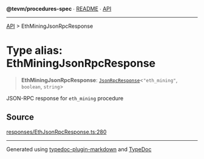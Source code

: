**@tevm/procedures-spec** ∙ [README](../README.md) ∙ [API](../API.md)

***

[API](../API.md) > EthMiningJsonRpcResponse

# Type alias: EthMiningJsonRpcResponse

> **EthMiningJsonRpcResponse**: [`JsonRpcResponse`](JsonRpcResponse.md)\<`"eth_mining"`, `boolean`, `string`\>

JSON-RPC response for `eth_mining` procedure

## Source

[responses/EthJsonRpcResponse.ts:280](https://github.com/evmts/tevm-monorepo/blob/main/core/procedures-spec/src/responses/EthJsonRpcResponse.ts#L280)

***
Generated using [typedoc-plugin-markdown](https://www.npmjs.com/package/typedoc-plugin-markdown) and [TypeDoc](https://typedoc.org/)
